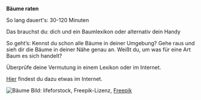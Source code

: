 **Bäume raten**

So lang dauert's: 30-120 Minuten

Das brauchst du: dich und ein Baumlexikon oder alternativ dein Handy

So geht’s: Kennst du schon alle Bäume in deiner Umgebung? Gehe raus und sieh dir die Bäume in deiner Nähe genau an. Weißt du, um was für eine Art Baum es sich handelt? 

Überprüfe deine Vermutung in einem Lexikon oder im Internet.

[Hier](https://www.baumkunde.de/haeufigste-baeume-deutschland.php) findest du dazu etwas im Internet.

![Bäume](https://image.freepik.com/fotos-kostenlos/schoener-gruener-baum-und-blatt-im-wald-mit-sonne_74190-7350.jpg)
Bild: lifeforstock, Freepik-Lizenz, [Freepik](https://de.freepik.com/fotos-kostenlos/schoener-gruener-baum-und-blatt-im-wald-mit-sonne_4188035.htm#page=1&query=B%C3%A4ume&position=36)
